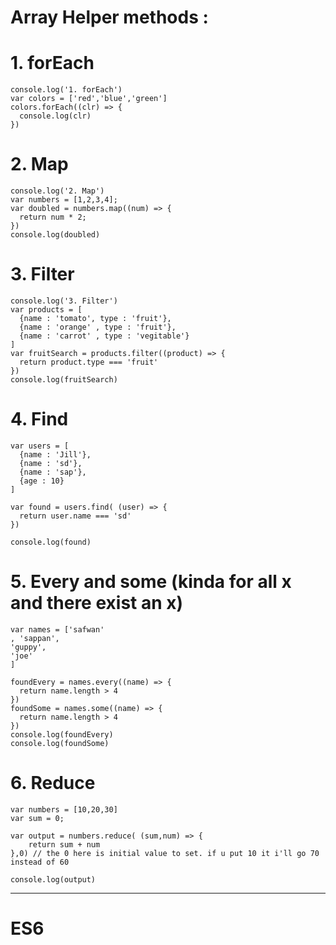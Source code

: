 # Array Helper methods : 

# 1. forEach
```
console.log('1. forEach')
var colors = ['red','blue','green']
colors.forEach((clr) => {
  console.log(clr)
})
```
# 2. Map
```
console.log('2. Map')
var numbers = [1,2,3,4];
var doubled = numbers.map((num) => {
  return num * 2;
})
console.log(doubled)
```
# 3. Filter 
```
console.log('3. Filter')
var products = [
  {name : 'tomato', type : 'fruit'},
  {name : 'orange' , type : 'fruit'},
  {name : 'carrot' , type : 'vegitable'}
]
var fruitSearch = products.filter((product) => {
  return product.type === 'fruit'
})
console.log(fruitSearch)
```
# 4. Find 
```
var users = [
  {name : 'Jill'},
  {name : 'sd'},
  {name : 'sap'},
  {age : 10}
]

var found = users.find( (user) => {
  return user.name === 'sd'
})

console.log(found)
```

# 5. Every and some  (kinda for all x and there exist an x)
```
var names = ['safwan'
, 'sappan',  
'guppy',
'joe'
]

foundEvery = names.every((name) => {
  return name.length > 4
})
foundSome = names.some((name) => {
  return name.length > 4
})
console.log(foundEvery)
console.log(foundSome)
```
# 6. Reduce
```
var numbers = [10,20,30]
var sum = 0;

var output = numbers.reduce( (sum,num) => {
    return sum + num
},0) // the 0 here is initial value to set. if u put 10 it i'll go 70 instead of 60

console.log(output)
```

-----------------------------------------------------

# ES6 
